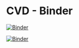 # CVD - Binder

[![Binder](https://mybinder.org/badge_logo.svg)](https://mybinder.org/v2/gh/gitgabrio/cvd_binder/HEAD)

[![Binder](https://jupyter.org/assets/nav_logo.svg)](https://mybinder.org/v2/gh/gitgabrio/cvd_binder/HEAD?urlpath=lab)
